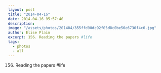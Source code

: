 ```yaml
---
layout: post
title: "2014-04-16"
date: 2014-04-16 05:57:40
description: 
image: "/assets/photos/201404/355ffd00dc92f05d8c0be56c6730f4c6.jpg"
author: Elise Plain
excerpt: 156. Reading the papers #life
tags: 
  - photos
  - all
---
```


156. Reading the papers #life
<p></p>
